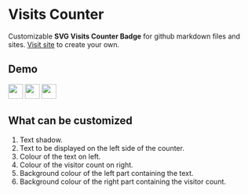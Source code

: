 # Visits Counter

Customizable **SVG Visits Counter Badge** for github markdown files and sites. [Visit site](https://visits.roshan.cyou) to create your own.

## Demo

<img src = "https://visits.roshan.cyou/Cdq5ki5Oij5PYNgE?textContent=VISITS&textShadow=1&visitsBG=555555&countBG=a2c93e&visitsText=FFFFFF&countText=FFFFFF" height = 30px/> <img src = "https://visits.roshan.cyou/Cdq5ki5Oij5PYNgE?textContent=Profile+Views&textShadow=0&visitsBG=3e3e3e&countBG=a8a8a8&visitsText=ffffff&countText=000000" height = 30px/> <img src = "https://visits.roshan.cyou/Cdq5ki5Oij5PYNgE?textContent=Hit%20Count&textShadow=1&visitsBG=18a0ed&countBG=3e3e3e&visitsText=FFFFFF&countText=ffffff" height = 30px/>

## What can be customized

1. Text shadow.
2. Text to be displayed on the left side of the counter.
3. Colour of the text on left.
4. Colour of the visitor count on right.
5. Background colour of the left part containing the text.
6. Background colour of the right part containing the visitor count.
